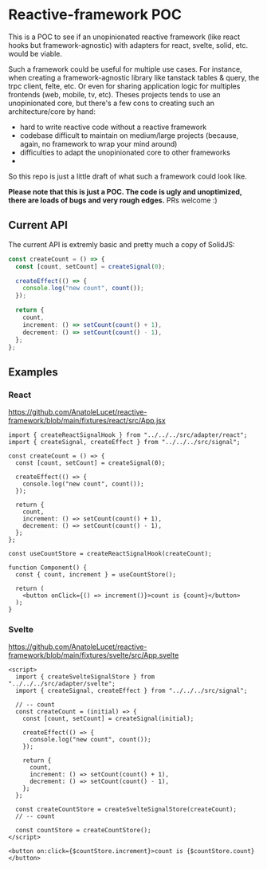 # Reactive-framework POC

This is a POC to see if an unopinionated reactive framework (like react hooks but framework-agnostic) with adapters for react, svelte, solid, etc. would be viable.

Such a framework could be useful for multiple use cases. For instance, when creating a framework-agnostic library like tanstack tables & query, the trpc client, felte, etc.
Or even for sharing application logic for multiples frontends (web, mobile, tv, etc).
Theses projects tends to use an unopinionated core, but there's a few cons to creating such an architecture/core by hand:
- hard to write reactive code without a reactive framework
- codebase difficult to maintain on medium/large projects (because, again, no framework to wrap your mind around)
- difficulties to adapt the unopinionated core to other frameworks
- 

So this repo is just a little draft of what such a framework could look like.

**Please note that this is just a POC. The code is ugly and unoptimized, there are loads of bugs and very rough edges.** PRs welcome :)

## Current API

The current API is extremly basic and pretty much a copy of SolidJS:
```ts
const createCount = () => {
  const [count, setCount] = createSignal(0);

  createEffect(() => {
    console.log("new count", count());
  });

  return {
    count,
    increment: () => setCount(count() + 1),
    decrement: () => setCount(count() - 1),
  };
};
```

## Examples

### React

https://github.com/AnatoleLucet/reactive-framework/blob/main/fixtures/react/src/App.jsx

```tsx
import { createReactSignalHook } from "../../../src/adapter/react";
import { createSignal, createEffect } from "../../../src/signal";

const createCount = () => {
  const [count, setCount] = createSignal(0);

  createEffect(() => {
    console.log("new count", count());
  });

  return {
    count,
    increment: () => setCount(count() + 1),
    decrement: () => setCount(count() - 1),
  };
};

const useCountStore = createReactSignalHook(createCount);

function Component() {
  const { count, increment } = useCountStore();

  return (
    <button onClick={() => increment()}>count is {count}</button>
  );
}
```

### Svelte

https://github.com/AnatoleLucet/reactive-framework/blob/main/fixtures/svelte/src/App.svelte

```svelte
<script>
  import { createSvelteSignalStore } from "../../../src/adapter/svelte";
  import { createSignal, createEffect } from "../../../src/signal";

  // -- count
  const createCount = (initial) => {
    const [count, setCount] = createSignal(initial);

    createEffect(() => {
      console.log("new count", count());
    });

    return {
      count,
      increment: () => setCount(count() + 1),
      decrement: () => setCount(count() - 1),
    };
  };

  const createCountStore = createSvelteSignalStore(createCount);
  // -- count

  const countStore = createCountStore();
</script>

<button on:click={$countStore.increment}>count is {$countStore.count}</button>
```
